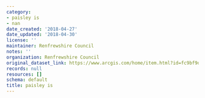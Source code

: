 ```yaml
---
category:
- paisley is
- nan
date_created: '2018-04-27'
date_updated: '2018-04-30'
license: ''
maintainer: Renfrewshire Council
notes: ''
organization: Renfrewshire Council
original_dataset_link: https://www.arcgis.com/home/item.html?id=fc9bf9da9ce94008bb8d7cce7b07ae85
records: null
resources: []
schema: default
title: paisley is
---
```

